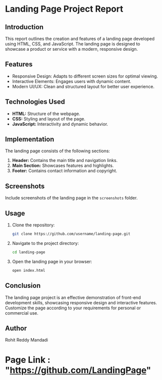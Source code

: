 # Landing Page Project Report

## Introduction
This report outlines the creation and features of a landing page developed using HTML, CSS, and JavaScript. The landing page is designed to showcase a product or service with a modern, responsive design.

## Features
- Responsive Design: Adapts to different screen sizes for optimal viewing.
- Interactive Elements: Engages users with dynamic content.
- Modern UI/UX: Clean and structured layout for better user experience.

## Technologies Used
- **HTML:** Structure of the webpage.
- **CSS:** Styling and layout of the page.
- **JavaScript:** Interactivity and dynamic behavior.

## Implementation
The landing page consists of the following sections:
1. **Header:** Contains the main title and navigation links.
2. **Main Section:** Showcases features and highlights.
3. **Footer:** Contains contact information and copyright.

## Screenshots
Include screenshots of the landing page in the `screenshots` folder.

## Usage
1. Clone the repository:
   ```bash
   git clone https://github.com/username/landing-page.git
   ```
2. Navigate to the project directory:
   ```bash
   cd landing-page
   ```
3. Open the landing page in your browser:
   ```bash
   open index.html
   ```

## Conclusion
The landing page project is an effective demonstration of front-end development skills, showcasing responsive design and interactive features. Customize the page according to your requirements for personal or commercial use.

## Author
Rohit Reddy Mandadi

# Page Link : "https://github.com/LandingPage"

